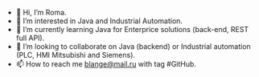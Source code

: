- 👋 Hi, I’m Roma.
- 👀 I’m interested in Java and Industrial Automation.
- 🌱 I’m currently learning Java for Enterprice solutions (back-end, REST full API).
- 💞️ I’m looking to collaborate on Java (backend) or Industrial automation (PLC, HMI Mitsubishi and Siemens).
- 📫 How to reach me blange@mail.ru with tag #GitHub.

<!---
andromanko/andromanko is a ✨ special ✨ repository because its `README.md` (this file) appears on your GitHub profile.
You can click the Preview link to take a look at your changes.
--->
